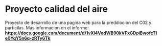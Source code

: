 # Proyecto calidad del aire

Proyecto de desarrollo de una pagina web para la preddiocion del C02 y particilas. Mas informacion en el informe: **https://docs.google.com/document/d/1vXl4VodWB90kVFxGDpiBwofcTIe0YqY5n6q-zRTy6Tk**
